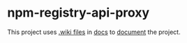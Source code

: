 # npm-registry-api-proxy

This project uses [.wiki files](https://github.com/vimwiki/vimwiki) in [docs](.) to [document](index.wiki) the project.

